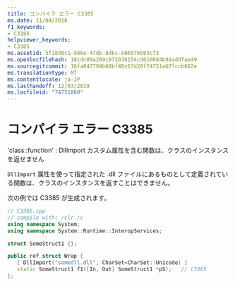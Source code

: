 ```yaml
---
title: コンパイラ エラー C3385
ms.date: 11/04/2016
f1_keywords:
- C3385
helpviewer_keywords:
- C3385
ms.assetid: 5f1838c1-986e-47db-8dbc-e06976b83cf3
ms.openlocfilehash: 18cdc09a209c072036154cd610684b94addfae49
ms.sourcegitcommit: 16fa847794b60bf40c67d20f74751a67fccb602e
ms.translationtype: MT
ms.contentlocale: ja-JP
ms.lasthandoff: 12/03/2019
ms.locfileid: "74751860"
---
```

# <a name="compiler-error-c3385"></a>コンパイラ エラー C3385

'class::function' : DllImport カスタム属性を含む関数は、クラスのインスタンスを返せません

`DllImport` 属性を使って指定された .dll ファイルにあるものとして定義されている関数は、クラスのインスタンスを返すことはできません。

次の例では C3385 が生成されます。

```cpp
// C3385.cpp
// compile with: /clr /c
using namespace System;
using namespace System::Runtime::InteropServices;

struct SomeStruct1 {};

public ref struct Wrap {
   [ DllImport("somedll.dll", CharSet=CharSet::Unicode) ]
   static SomeStruct1 f1([In, Out] SomeStruct1 *pS);   // C3385
};
```
